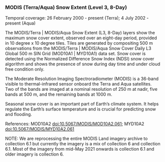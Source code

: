 ### MODIS (Terra/Aqua) Snow Extent (Level 3, 8-Day)
Temporal coverage: 26 February 2000 - present (Terra); 4 July 2002 - present (Aqua)

The MODIS/Terra | MODIS/Aqua Snow Extent (L3, 8-Day) layers show the maximum snow cover extent, observed over an eight-day period, provided in 10 degree x 10 degree tiles. Tiles are generated by compositing 500 m observations from the MODIS/Terra | MODIS/Aqua Snow Cover Daily L3 Global 500 m SIN Grid (MOD10A1 | MYD10A1) data set. Snow cover is detected using the Normalized Difference Snow Index (NDSI) snow cover algorithm and shows the presence of snow during day time and under cloud free condition only.

The Moderate Resolution Imaging Spectroradiometer (MODIS) is a 36-band visible to thermal-infrared sensor onboard the Terra and Aqua satellites. Two of the bands are imaged at a nominal resolution of 250 m at nadir, five bands at 500 m, and the remaining bands at 1000 m.

Seasonal snow cover is an important part of Earth’s climate system. It helps regulate the Earth’s surface temperature and is crucial for predicting snow and flooding.

References: MOD10A2 [doi:10.5067/MODIS/MOD10A2.061](https://doi.org/10.5067/MODIS/MOD10A2.061); MYD10A2 [doi:10.5067/MODIS/MYD10A2.061](https://doi.org/10.5067/MODIS/MYD10A2.061)

NOTE: We are reprocessing the entire MODIS Land imagery archive to collection 6.1 but currently the imagery is a mix of collection 6 and collection 6.1. Most of the imagery from mid-May 2021 onwards is collection 6.1 and older imagery is collection 6.